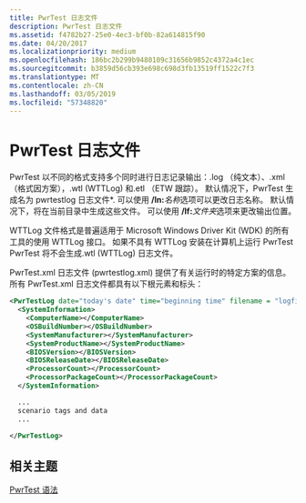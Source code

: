 ```yaml
---
title: PwrTest 日志文件
description: PwrTest 日志文件
ms.assetid: f4782b27-25e0-4ec3-bf0b-82a614815f90
ms.date: 04/20/2017
ms.localizationpriority: medium
ms.openlocfilehash: 186bc2b299b9480109c31656b9852c4372a4c1ec
ms.sourcegitcommit: b3859d56cb393e698c698d3fb13519ff1522c7f3
ms.translationtype: MT
ms.contentlocale: zh-CN
ms.lasthandoff: 03/05/2019
ms.locfileid: "57348820"
---
```

# <a name="pwrtest-log-file"></a>PwrTest 日志文件


PwrTest 以不同的格式支持多个同时进行日志记录输出：.log （纯文本）、.xml （格式因方案），.wtl (WTTLog) 和.etl （ETW 跟踪）。 默认情况下，PwrTest 生成名为 pwrtestlog 日志文件\*. 可以使用 **/ln:**<em>名称</em>选项可以更改日志名称。 默认情况下，将在当前目录中生成这些文件。 可以使用 **/lf:**<em>文件夹</em>选项来更改输出位置。

WTTLog 文件格式是普遍适用于 Microsoft Windows Driver Kit (WDK) 的所有工具的使用 WTTLog 接口。 如果不具有 WTTLog 安装在计算机上运行 PwrTest PwrTest 将不会生成.wtl (WTTLog) 日志文件。

PwrTest.xml 日志文件 (pwrtestlog.xml) 提供了有关运行时的特定方案的信息。 所有 PwrTest.xml 日志文件都具有以下根元素和标头：

```XML
<PwrTestLog date="today's date" time="beginning time" filename = "logfile path">
  <SystemInformation>
    <ComputerName></ComputerName>
    <OSBuildNumber></OSBuildNumber>
    <SystemManufacturer></SystemManufacturer>
    <SystemProductName></SystemProductName>
    <BIOSVersion></BIOSVersion>
    <BIOSReleaseDate></BIOSReleaseDate>
    <ProcessorCount></ProcessorCount>
    <ProcessorPackageCount></ProcessorPackageCount>
  </SystemInformation>

  ... 
  scenario tags and data
  ...

</PwrTestLog>
```

## <a name="span-idrelatedtopicsspanrelated-topics"></a><span id="related_topics"></span>相关主题


[PwrTest 语法](pwrtest-syntax.md)

 

 






